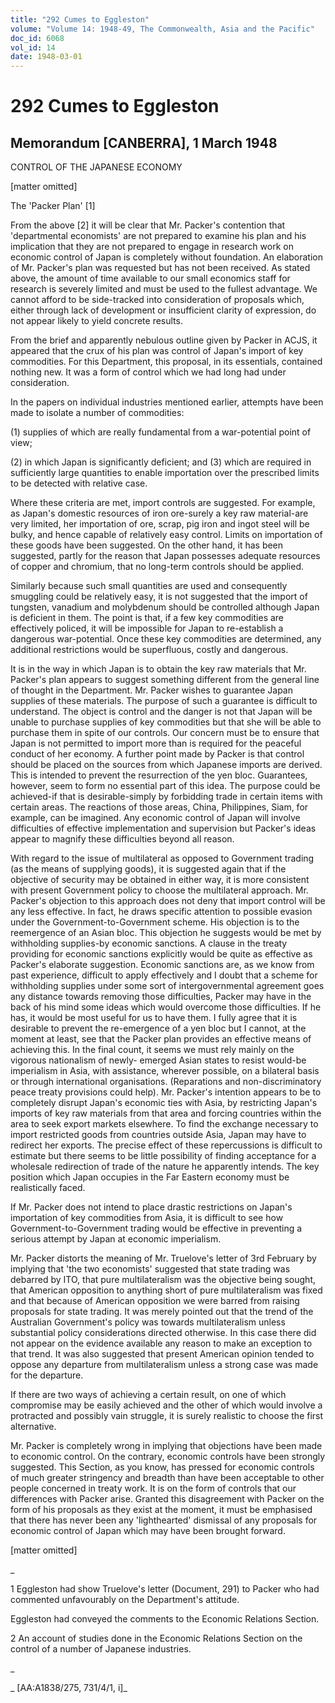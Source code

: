 ```yaml
---
title: "292 Cumes to Eggleston"
volume: "Volume 14: 1948-49, The Commonwealth, Asia and the Pacific"
doc_id: 6068
vol_id: 14
date: 1948-03-01
---
```


# 292 Cumes to Eggleston

## Memorandum [CANBERRA], 1 March 1948

CONTROL OF THE JAPANESE ECONOMY

[matter omitted]

The 'Packer Plan' [1]

From the above [2] it will be clear that Mr. Packer's contention that 'departmental economists' are not prepared to examine his plan and his implication that they are not prepared to engage in research work on economic control of Japan is completely without foundation. An elaboration of Mr. Packer's plan was requested but has not been received. As stated above, the amount of time available to our small economics staff for research is severely limited and must be used to the fullest advantage. We cannot afford to be side-tracked into consideration of proposals which, either through lack of development or insufficient clarity of expression, do not appear likely to yield concrete results.

From the brief and apparently nebulous outline given by Packer in ACJS, it appeared that the crux of his plan was control of Japan's import of key commodities. For this Department, this proposal, in its essentials, contained nothing new. It was a form of control which we had long had under consideration.

In the papers on individual industries mentioned earlier, attempts have been made to isolate a number of commodities:

(1) supplies of which are really fundamental from a war-potential point of view;

(2) in which Japan is significantly deficient; and (3) which are required in sufficiently large quantities to enable importation over the prescribed limits to be detected with relative case.

Where these criteria are met, import controls are suggested. For example, as Japan's domestic resources of iron ore-surely a key raw material-are very limited, her importation of ore, scrap, pig iron and ingot steel will be bulky, and hence capable of relatively easy control. Limits on importation of these goods have been suggested. On the other hand, it has been suggested, partly for the reason that Japan possesses adequate resources of copper and chromium, that no long-term controls should be applied.

Similarly because such small quantities are used and consequently smuggling could be relatively easy, it is not suggested that the import of tungsten, vanadium and molybdenum should be controlled although Japan is deficient in them. The point is that, if a few key commodities are effectively policed, it will be impossible for Japan to re-establish a dangerous war-potential. Once these key commodities are determined, any additional restrictions would be superfluous, costly and dangerous.

It is in the way in which Japan is to obtain the key raw materials that Mr. Packer's plan appears to suggest something different from the general line of thought in the Department. Mr. Packer wishes to guarantee Japan supplies of these materials. The purpose of such a guarantee is difficult to understand. The object is control and the danger is not that Japan will be unable to purchase supplies of key commodities but that she will be able to purchase them in spite of our controls. Our concern must be to ensure that Japan is not permitted to import more than is required for the peaceful conduct of her economy. A further point made by Packer is that control should be placed on the sources from which Japanese imports are derived. This is intended to prevent the resurrection of the yen bloc. Guarantees, however, seem to form no essential part of this idea. The purpose could be achieved-if that is desirable-simply by forbidding trade in certain items with certain areas. The reactions of those areas, China, Philippines, Siam, for example, can be imagined. Any economic control of Japan will involve difficulties of effective implementation and supervision but Packer's ideas appear to magnify these difficulties beyond all reason.

With regard to the issue of multilateral as opposed to Government trading (as the means of supplying goods), it is suggested again that if the objective of security may be obtained in either way, it is more consistent with present Government policy to choose the multilateral approach. Mr. Packer's objection to this approach does not deny that import control will be any less effective. In fact, he draws specific attention to possible evasion under the Government-to-Government scheme. His objection is to the reemergence of an Asian bloc. This objection he suggests would be met by withholding supplies-by economic sanctions. A clause in the treaty providing for economic sanctions explicitly would be quite as effective as Packer's elaborate suggestion. Economic sanctions are, as we know from past experience, difficult to apply effectively and I doubt that a scheme for withholding supplies under some sort of intergovernmental agreement goes any distance towards removing those difficulties, Packer may have in the back of his mind some ideas which would overcome those difficulties. If he has, it would be most useful for us to have them. I fully agree that it is desirable to prevent the re-emergence of a yen bloc but I cannot, at the moment at least, see that the Packer plan provides an effective means of achieving this. In the final count, it seems we must rely mainly on the vigorous nationalism of newly- emerged Asian states to resist would-be imperialism in Asia, with assistance, wherever possible, on a bilateral basis or through international organisations. (Reparations and non-discriminatory peace treaty provisions could help). Mr. Packer's intention appears to be to completely disrupt Japan's economic ties with Asia, by restricting Japan's imports of key raw materials from that area and forcing countries within the area to seek export markets elsewhere. To find the exchange necessary to import restricted goods from countries outside Asia, Japan may have to redirect her exports. The precise effect of these repercussions is difficult to estimate but there seems to be little possibility of finding acceptance for a wholesale redirection of trade of the nature he apparently intends. The key position which Japan occupies in the Far Eastern economy must be realistically faced.

If Mr. Packer does not intend to place drastic restrictions on Japan's importation of key commodities from Asia, it is difficult to see how Government-to-Government trading would be effective in preventing a serious attempt by Japan at economic imperialism.

Mr. Packer distorts the meaning of Mr. Truelove's letter of 3rd February by implying that 'the two economists' suggested that state trading was debarred by ITO, that pure multilateralism was the objective being sought, that American opposition to anything short of pure multilateralism was fixed and that because of American opposition we were barred from raising proposals for state trading. It was merely pointed out that the trend of the Australian Government's policy was towards multilateralism unless substantial policy considerations directed otherwise. In this case there did not appear on the evidence available any reason to make an exception to that trend. It was also suggested that present American opinion tended to oppose any departure from multilateralism unless a strong case was made for the departure.

If there are two ways of achieving a certain result, on one of which compromise may be easily achieved and the other of which would involve a protracted and possibly vain struggle, it is surely realistic to choose the first alternative.

Mr. Packer is completely wrong in implying that objections have been made to economic control. On the contrary, economic controls have been strongly suggested. This Section, as you know, has pressed for economic controls of much greater stringency and breadth than have been acceptable to other people concerned in treaty work. It is on the form of controls that our differences with Packer arise. Granted this disagreement with Packer on the form of his proposals as they exist at the moment, it must be emphasised that there has never been any 'lighthearted' dismissal of any proposals for economic control of Japan which may have been brought forward.

[matter omitted]

_

1 Eggleston had show Truelove's letter (Document, 291) to Packer who had commented unfavourably on the Department's attitude.

Eggleston had conveyed the comments to the Economic Relations Section.

2 An account of studies done in the Economic Relations Section on the control of a number of Japanese industries.

_

_ [AA:A1838/275, 731/4/1, i]_
